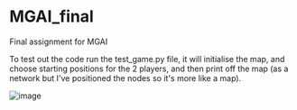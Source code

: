 # MGAI_final
Final assignment for MGAI

To test out the code run the test_game.py file, it will initialise the map, and choose starting positions for the 2 players, and then print off the map (as a network but I've positioned the nodes so it's more like a map).

![image](https://user-images.githubusercontent.com/67520039/114322777-560fc700-9b22-11eb-8b7d-f3dc7f8141e1.png)

